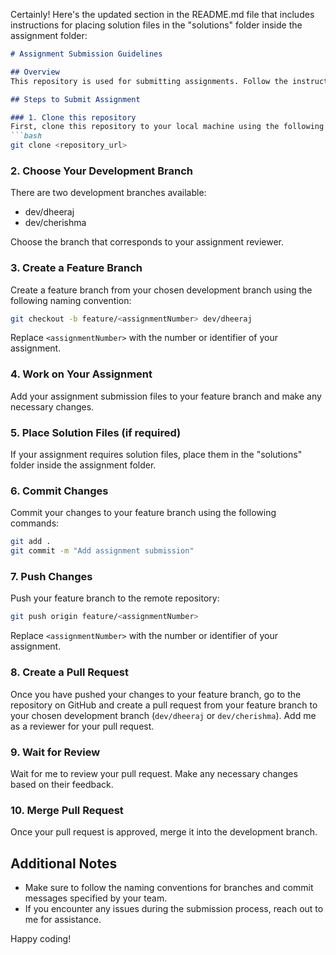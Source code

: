 Certainly! Here's the updated section in the README.md file that includes instructions for placing solution files in the "solutions" folder inside the assignment folder:

```markdown
# Assignment Submission Guidelines

## Overview
This repository is used for submitting assignments. Follow the instructions below to submit your assignment successfully.

## Steps to Submit Assignment

### 1. Clone this repository
First, clone this repository to your local machine using the following command:
```bash
git clone <repository_url>
```

### 2. Choose Your Development Branch
There are two development branches available:
- dev/dheeraj
- dev/cherishma

Choose the branch that corresponds to your assignment reviewer.

### 3. Create a Feature Branch
Create a feature branch from your chosen development branch using the following naming convention:
```bash
git checkout -b feature/<assignmentNumber> dev/dheeraj
```
Replace `<assignmentNumber>` with the number or identifier of your assignment.

### 4. Work on Your Assignment
Add your assignment submission files to your feature branch and make any necessary changes.

### 5. Place Solution Files (if required)
If your assignment requires solution files, place them in the "solutions" folder inside the assignment folder.

### 6. Commit Changes
Commit your changes to your feature branch using the following commands:
```bash
git add .
git commit -m "Add assignment submission"
```

### 7. Push Changes
Push your feature branch to the remote repository:
```bash
git push origin feature/<assignmentNumber>
```
Replace `<assignmentNumber>` with the number or identifier of your assignment.

### 8. Create a Pull Request
Once you have pushed your changes to your feature branch, go to the repository on GitHub and create a pull request from your feature branch to your chosen development branch (`dev/dheeraj` or `dev/cherishma`). Add me as a reviewer for your pull request.

### 9. Wait for Review
Wait for me to review your pull request. Make any necessary changes based on their feedback.

### 10. Merge Pull Request
Once your pull request is approved, merge it into the development branch.

## Additional Notes
- Make sure to follow the naming conventions for branches and commit messages specified by your team.
- If you encounter any issues during the submission process, reach out to me for assistance.

Happy coding!